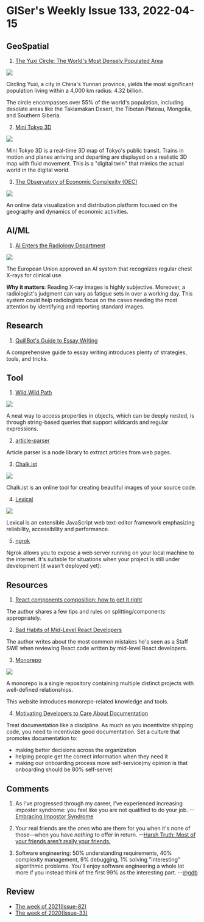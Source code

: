 # GISer's Weekly Issue 133, 2022-04-15

## GeoSpatial

1. [The Yuxi Circle: The World's Most Densely Populated Area](https://www.visualcapitalist.com/cp/the-yuxi-circle-the-worlds-most-densely-populated-area/)

![](https://www.visualcapitalist.com/wp-content/uploads/2022/04/The-Yuxi-Circle-The-Worlds-Most-Densely-Populated-Area-Main.png)

Circling Yuxi, a city in China's Yunnan province, yields the most significant population living within a 4,000 km radius: 4.32 billion.

The circle encompasses over 55% of the world's population, including desolate areas like the Taklamakan Desert, the Tibetan Plateau, Mongolia, and Southern Siberia.

2. [Mini Tokyo 3D](https://minitokyo3d.com/)

![](https://camo.githubusercontent.com/720c872be7bc0cd47eb4f6a18ffaa75c18df2620639ce877c0e4f0f06745a7db/68747470733a2f2f6d696e69746f6b796f33642e636f6d2f696d616765732f73637265656e73686f74312e6a7067)

Mini Tokyo 3D is a real-time 3D map of Tokyo's public transit. Trains in motion and planes arriving and departing are displayed on a realistic 3D map with fluid movement. This is a "digital twin" that mimics the actual world in the digital world.

3. [The Observatory of Economic Complexity (OEC)](https://oec.world/en)

![](https://oec.world/images/home/homepage_map.jpg)

An online data visualization and distribution platform focused on the geography and dynamics of economic activities.

## AI/ML

1. [AI Enters the Radiology Department](https://read.deeplearning.ai/the-batch/issue-140/)

![](https://dl-staging-website.ghost.io/content/images/2022/04/XRAY.gif)

The European Union approved an AI system that recognizes regular chest X-rays for clinical use.

**Why it matters**: Reading X-ray images is highly subjective. Moreover, a radiologist's judgment can vary as fatigue sets in over a working day. This system could help radiologists focus on the cases needing the most attention by identifying and reporting standard images.

## Research

1. [QuillBot's Guide to Essay Writing](https://quillbot.com/blog/quillbots-guide-to-essay-writing/)

A comprehensive guide to essay writing introduces plenty of strategies, tools, and tricks.

## Tool

1. [Wild Wild Path](https://github.com/ehmicky/wild-wild-path)

![](https://res.cloudinary.com/cpress/image/upload/w_1280,e_sharpen:60/ifgb1cech6k9hmgoiw92.jpg)

A neat way to access properties in objects, which can be deeply nested, is through string-based queries that support wildcards and regular expressions.

2. [article-parser](https://github.com/ndaidong/article-parser)

Article parser is a node library to extract articles from web pages.

3. [Chalk.ist](https://github.com/Idered/chalk.ist)

![](https://github.com/Idered/chalk.ist/raw/main/.github/screenshot.jpeg)

Chalk.ist is an online tool for creating beautiful images of your source code.

4. [Lexical](https://github.com/facebook/lexical)

![](https://cdn.beekka.com/blogimg/asset/220204/bg2022041311.webp)

Lexical is an extensible JavaScript web text-editor framework emphasizing reliability, accessibility and performance.

5. [ngrok](https://ngrok.com/)

Ngrok allows you to expose a web server running on your local machine to the internet. It's suitable for situations when your project is still under development (it wasn't deployed yet):

## Resources

1. [React components composition: how to get it right](https://www.developerway.com/posts/components-composition-how-to-get-it-right?ck_subscriber_id=1664454795)

The author shares a few tips and rules on splitting/components appropriately.

2. [Bad Habits of Mid-Level React Developers](https://dev.to/srmagura/bad-habits-of-mid-level-react-developers-b41?ck_subscriber_id=1664454795)

The author writes about the most common mistakes he's seen as a Staff SWE when reviewing React code written by mid-level React developers.

3. [Monorepo](https://monorepo.tools/)

![](https://cdn.beekka.com/blogimg/asset/202202/bg2022022203.webp)

A monorepo is a single repository containing multiple distinct projects with well-defined relationships.

This website introduces monorepo-related knowledge and tools.

4. [Motivating Developers to Care About Documentation](https://getdx.com/best-practices/documentation-culture-engineering)

Treat documentation like a discipline. As much as you incentivize shipping code, you need to incentivize good documentation. Set a culture that promotes documentation to:

- making better decisions across the organization
- helping people get the correct information when they need it
- making our onboarding process more self-service(my opinion is that onboarding should be 80% self-serve)

## Comments

1. As I've progressed through my career, I've experienced increasing imposter syndrome: you feel like you are not qualified to do your job.
   --[Embracing Impostor Syndrome](https://www.justindfuller.com/2022/02/embracing-impostor-syndrome/)

2. Your real friends are the ones who are there for you when it's none of those—when you have _nothing_ to offer in return.
   --[Harsh Truth: Most of your friends aren't really your friends.](https://twitter.com/SahilBloom/status/1513143690423934977)

3. Software engineering: 50% understanding requirements, 40% complexity management, 9% debugging, 1% solving "interesting" algorithmic problems. You'll enjoy software engineering a whole lot more if you instead think of the first 99% as the interesting part.
   --[@gdb](https://twitter.com/gdb/status/1514291063233474560)

## Review

- [The week of 2021(Issue-82)](https://github.com/lkcozy/weekly/blob/master/docs/2021/issue-82.md)
- [The week of 2020(Issue-33)](https://github.com/lkcozy/weekly/blob/master/docs/2020/issue-33.md)
